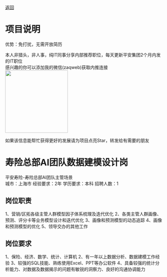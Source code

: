 [返回](../)

# 项目说明

优势：免打扰，无需开放简历

本人非猎头，非人事，纯IT同事分享内部推荐职位，每天更新平安集团2个月内发的IT职位  
感兴趣的你可以添加我的微信(zaqweb)获取内推连接  
<img src="https://github.com/zaqweb/PA-IT-JOBS/blob/master/WechatICode.jpeg"  height="200" width="200">

如果该信息能帮忙获得更好的发展请为项目点亮Star，转发给有需要的朋友

# 寿险总部AI团队数据建模设计岗
平安寿险-寿险总部AI团队主管场景  
城市：上海市 经验要求：2年 学历要求：本科  招聘人数：1

## 岗位职责
1、营销/区拓各级主管人群模型因子体系梳理及迭代优化
2、各类主管人群画像、预测、评分卡等业务模型设计和迭代优化
3、画像和预测模型的动态追踪
4、画像和预测模型的优化
5、领导交办的其他工作

## 岗位要求
1、保险、经济、数学、统计、计算机
2、有一年以上数据分析、数据建模工作经验
3、较强的SQL技能、熟练使用Excel、PPT等办公软件
4、具备较强的统计分析能力、对数据及数据揭示的问题有敏锐的洞察力、良好的沟通协调能力




